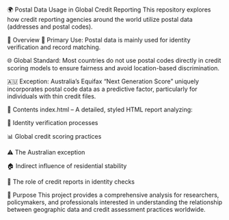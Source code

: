 🌍 Postal Data Usage in Global Credit Reporting
This repository explores how credit reporting agencies around the world utilize postal data (addresses and postal codes).

📝 Overview
🔑 Primary Use: Postal data is mainly used for identity verification and record matching.

🌐 Global Standard: Most countries do not use postal codes directly in credit scoring models to ensure fairness and avoid location-based discrimination.

🇦🇺 Exception: Australia’s Equifax “Next Generation Score” uniquely incorporates postal code data as a predictive factor, particularly for individuals with thin credit files.

📂 Contents
index.html – A detailed, styled HTML report analyzing:

🛂 Identity verification processes

📊 Global credit scoring practices

⚠️ The Australian exception

🏠 Indirect influence of residential stability

📑 The role of credit reports in identity checks

🎯 Purpose
This project provides a comprehensive analysis for researchers, policymakers, and professionals interested in understanding the relationship between geographic data and credit assessment practices worldwide.
